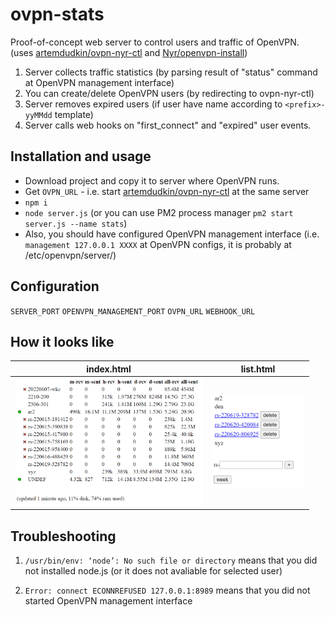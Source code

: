 # ovpn-stats
Proof-of-concept web server to control users and traffic of OpenVPN.<br>
(uses [artemdudkin/ovpn-nyr-ctl](https://github.com/artemdudkin/ovpn-nyr-ctl) and [Nyr/openvpn-install](https://github.com/Nyr/openvpn-install))

1. Server collects traffic statistics (by parsing result of "status" command at OpenVPN management interface)
2. You can create/delete OpenVPN users (by redirecting to ovpn-nyr-ctl)
3. Server removes expired users (if user have name according to `<prefix>-yyMMdd` template)
4. Server calls web hooks on "first_connect" and "expired" user events.

## Installation and usage

 * Download project and copy it to server where OpenVPN runs.
 * Get `OVPN_URL` - i.e. start [artemdudkin/ovpn-nyr-ctl](https://github.com/artemdudkin/ovpn-nyr-ctl) at the same server
 * `npm i`
 * `node server.js` (or you can use PM2 process manager `pm2 start server.js --name stats`)
 * Also, you should have configured OpenVPN management interface (i.e. `management 127.0.0.1 XXXX` at OpenVPN configs, it is probably at /etc/openvpn/server/)

  ## Configuration
`SERVER_PORT`
`OPENVPN_MANAGEMENT_PORT`
`OVPN_URL`
`WEBHOOK_URL`
  
## How it looks like

| index.html  | list.html |
| ------------- | ------------- |
| <img src="https://raw.githubusercontent.com/artemdudkin/ovpn-stats/main/docs/stats-index.png" width="300">  | <img src="https://raw.githubusercontent.com/artemdudkin/ovpn-stats/main/docs/stats-list.png" width="150">  |

## Troubleshooting

1. `/usr/bin/env: ‘node’: No such file or directory` means that you did not installed node.js (or it does not avaliable for selected user)

2. `Error: connect ECONNREFUSED 127.0.0.1:8989` means that you did not started OpenVPN management interface

